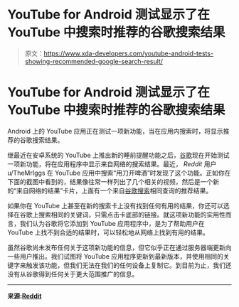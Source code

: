 # YouTube for Android 测试显示了在 YouTube 中搜索时推荐的谷歌搜索结果

> 原文：<https://www.xda-developers.com/youtube-android-tests-showing-recommended-google-search-result/>

# YouTube for Android 测试显示了在 YouTube 中搜索时推荐的谷歌搜索结果

Android 上的 YouTube 应用正在测试一项新功能，当在应用内搜索时，将显示推荐的谷歌搜索结果。

继最近在安卓系统的 YouTube 上推出新的睡前提醒功能之后，[谷歌](https://www.xda-developers.com/tag/google/)现在开始测试一项新功能，将在应用程序中显示来自网络的搜索结果。最近， *Reddit* 用户 u/TheMrIggs 在 YouTube 应用中搜索“用刀开啤酒”时发现了这个功能。正如你在下面的截图中看到的，结果像往常一样列出了几个相关的视频，然后是一个新的“来自网络的结果”卡片，上面有一个来自[谷歌搜索](https://www.xda-developers.com/tag/google-search/)相同查询的推荐结果。

如果你在 YouTube 上甚至在新的搜索卡上没有找到任何有用的结果，你还可以选择在谷歌上搜索相同的关键词，只需点击卡底部的链接。就这项新功能的实用性而言，我们认为谷歌将它添加到 YouTube 应用程序中，是为了帮助用户在 YouTube 上找不到合适的结果时，可以轻松地从网络上找到有用的结果。

虽然谷歌尚未发布任何关于这项新功能的信息，但它似乎正在通过服务器端更新向一些用户推出。我们试图将 YouTube 应用程序更新到最新版本，并使用相同的关键字来触发该功能，但我们无法在我们的任何设备上复制它。到目前为止，我们还没有从谷歌得到任何关于更大范围推广的信息。

* * *

**来源:[Reddit](https://www.reddit.com/r/google/comments/gphzh1/youtube_now_shows_google_search_suggestions/)**
